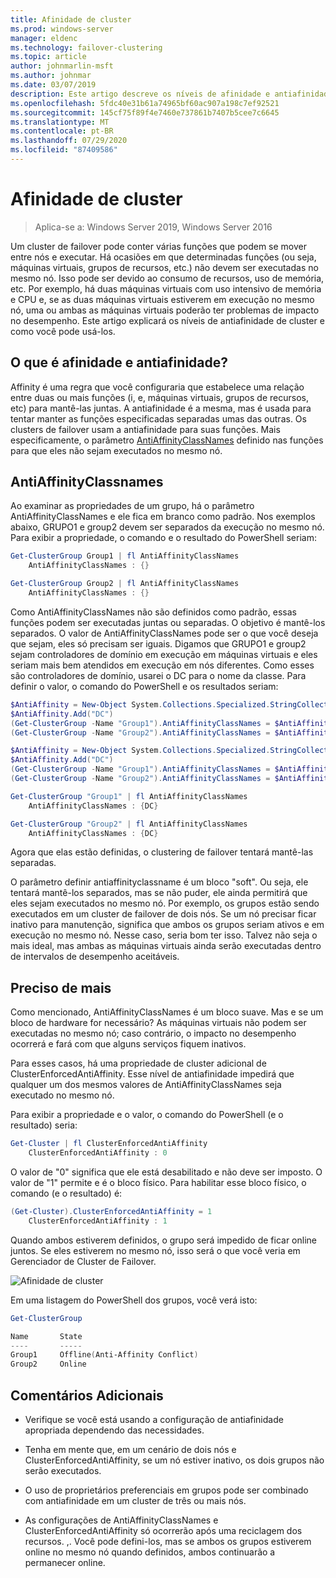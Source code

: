 ```yaml
---
title: Afinidade de cluster
ms.prod: windows-server
manager: eldenc
ms.technology: failover-clustering
ms.topic: article
author: johnmarlin-msft
ms.author: johnmar
ms.date: 03/07/2019
description: Este artigo descreve os níveis de afinidade e antiafinidade de cluster de failover
ms.openlocfilehash: 5fdc40e31b61a74965bf60ac907a198c7ef92521
ms.sourcegitcommit: 145cf75f89f4e7460e737861b7407b5cee7c6645
ms.translationtype: MT
ms.contentlocale: pt-BR
ms.lasthandoff: 07/29/2020
ms.locfileid: "87409586"
---
```

# <a name="cluster-affinity"></a>Afinidade de cluster

> Aplica-se a: Windows Server 2019, Windows Server 2016

Um cluster de failover pode conter várias funções que podem se mover entre nós e executar. Há ocasiões em que determinadas funções (ou seja, máquinas virtuais, grupos de recursos, etc.) não devem ser executadas no mesmo nó.  Isso pode ser devido ao consumo de recursos, uso de memória, etc.  Por exemplo, há duas máquinas virtuais com uso intensivo de memória e CPU e, se as duas máquinas virtuais estiverem em execução no mesmo nó, uma ou ambas as máquinas virtuais poderão ter problemas de impacto no desempenho.  Este artigo explicará os níveis de antiafinidade de cluster e como você pode usá-los.

## <a name="what-is-affinity-and-antiaffinity"></a>O que é afinidade e antiafinidade?

Affinity é uma regra que você configuraria que estabelece uma relação entre duas ou mais funções (i, e, máquinas virtuais, grupos de recursos, etc) para mantê-las juntas.  A antiafinidade é a mesma, mas é usada para tentar manter as funções especificadas separadas umas das outras. Os clusters de failover usam a antiafinidade para suas funções.  Mais especificamente, o parâmetro [AntiAffinityClassNames](/previous-versions/windows/desktop/mscs/groups-antiaffinityclassnames) definido nas funções para que eles não sejam executados no mesmo nó.

## <a name="antiaffinityclassnames"></a>AntiAffinityClassnames

Ao examinar as propriedades de um grupo, há o parâmetro AntiAffinityClassNames e ele fica em branco como padrão.  Nos exemplos abaixo, GRUPO1 e group2 devem ser separados da execução no mesmo nó.  Para exibir a propriedade, o comando e o resultado do PowerShell seriam:

```powershell
Get-ClusterGroup Group1 | fl AntiAffinityClassNames
    AntiAffinityClassNames : {}

Get-ClusterGroup Group2 | fl AntiAffinityClassNames
    AntiAffinityClassNames : {}
```

Como AntiAffinityClassNames não são definidos como padrão, essas funções podem ser executadas juntas ou separadas.  O objetivo é mantê-los separados.  O valor de AntiAffinityClassNames pode ser o que você deseja que sejam, eles só precisam ser iguais.  Digamos que GRUPO1 e group2 sejam controladores de domínio em execução em máquinas virtuais e eles seriam mais bem atendidos em execução em nós diferentes.  Como esses são controladores de domínio, usarei o DC para o nome da classe.  Para definir o valor, o comando do PowerShell e os resultados seriam:

```powershell
$AntiAffinity = New-Object System.Collections.Specialized.StringCollection
$AntiAffinity.Add("DC")
(Get-ClusterGroup -Name "Group1").AntiAffinityClassNames = $AntiAffinity
(Get-ClusterGroup -Name "Group2").AntiAffinityClassNames = $AntiAffinity

$AntiAffinity = New-Object System.Collections.Specialized.StringCollection
$AntiAffinity.Add("DC")
(Get-ClusterGroup -Name "Group1").AntiAffinityClassNames = $AntiAffinity
(Get-ClusterGroup -Name "Group2").AntiAffinityClassNames = $AntiAffinity

Get-ClusterGroup "Group1" | fl AntiAffinityClassNames
    AntiAffinityClassNames : {DC}

Get-ClusterGroup "Group2" | fl AntiAffinityClassNames
    AntiAffinityClassNames : {DC}
```

Agora que elas estão definidas, o clustering de failover tentará mantê-las separadas.

O parâmetro definir antiaffinityclassname é um bloco "soft".  Ou seja, ele tentará mantê-los separados, mas se não puder, ele ainda permitirá que eles sejam executados no mesmo nó.  Por exemplo, os grupos estão sendo executados em um cluster de failover de dois nós.  Se um nó precisar ficar inativo para manutenção, significa que ambos os grupos seriam ativos e em execução no mesmo nó.  Nesse caso, seria bom ter isso.  Talvez não seja o mais ideal, mas ambas as máquinas virtuais ainda serão executadas dentro de intervalos de desempenho aceitáveis.

## <a name="i-need-more"></a>Preciso de mais

Como mencionado, AntiAffinityClassNames é um bloco suave.  Mas e se um bloco de hardware for necessário?  As máquinas virtuais não podem ser executadas no mesmo nó; caso contrário, o impacto no desempenho ocorrerá e fará com que alguns serviços fiquem inativos.

Para esses casos, há uma propriedade de cluster adicional de ClusterEnforcedAntiAffinity.  Esse nível de antiafinidade impedirá que qualquer um dos mesmos valores de AntiAffinityClassNames seja executado no mesmo nó.

Para exibir a propriedade e o valor, o comando do PowerShell (e o resultado) seria:

```powershell
Get-Cluster | fl ClusterEnforcedAntiAffinity
    ClusterEnforcedAntiAffinity : 0
```

O valor de "0" significa que ele está desabilitado e não deve ser imposto.  O valor de "1" permite e é o bloco físico.  Para habilitar esse bloco físico, o comando (e o resultado) é:

```powershell
(Get-Cluster).ClusterEnforcedAntiAffinity = 1
    ClusterEnforcedAntiAffinity : 1
```

Quando ambos estiverem definidos, o grupo será impedido de ficar online juntos.  Se eles estiverem no mesmo nó, isso será o que você veria em Gerenciador de Cluster de Failover.

![Afinidade de cluster](media/Cluster-Affinity/Cluster-Affinity-1.png)

Em uma listagem do PowerShell dos grupos, você verá isto:

```powershell
Get-ClusterGroup

Name       State
----       -----
Group1     Offline(Anti-Affinity Conflict)
Group2     Online
```

## <a name="additional-comments"></a>Comentários Adicionais

- Verifique se você está usando a configuração de antiafinidade apropriada dependendo das necessidades.
- Tenha em mente que, em um cenário de dois nós e ClusterEnforcedAntiAffinity, se um nó estiver inativo, os dois grupos não serão executados.

- O uso de proprietários preferenciais em grupos pode ser combinado com antiafinidade em um cluster de três ou mais nós.
- As configurações de AntiAffinityClassNames e ClusterEnforcedAntiAffinity só ocorrerão após uma reciclagem dos recursos. ,. Você pode defini-los, mas se ambos os grupos estiverem online no mesmo nó quando definidos, ambos continuarão a permanecer online.
